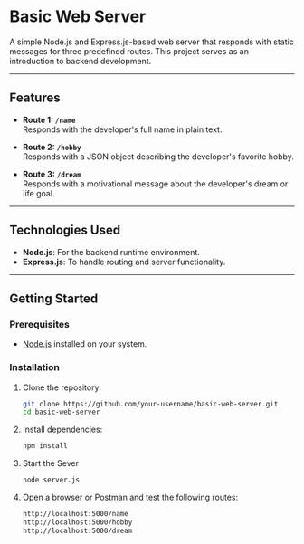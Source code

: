 # Basic Web Server

A simple Node.js and Express.js-based web server that responds with static messages for three predefined routes. This project serves as an introduction to backend development.

---
## Features

- **Route 1: `/name`**  
  Responds with the developer's full name in plain text.

- **Route 2: `/hobby`**  
  Responds with a JSON object describing the developer's favorite hobby.

- **Route 3: `/dream`**  
  Responds with a motivational message about the developer's dream or life goal.

---

## Technologies Used

- **Node.js**: For the backend runtime environment.  
- **Express.js**: To handle routing and server functionality.

---
## Getting Started

### Prerequisites

- [Node.js](https://nodejs.org/) installed on your system.

### Installation

1. Clone the repository:
   ```bash
   git clone https://github.com/your-username/basic-web-server.git
   cd basic-web-server

2. Install dependencies:
   ```bash
   npm install

3. Start the Sever
   ```bash
   node server.js

4. Open a browser or Postman and test the following routes:
   ```bash
   http://localhost:5000/name
   http://localhost:5000/hobby
   http://localhost:5000/dream

 
